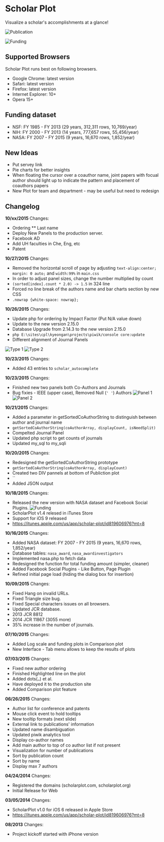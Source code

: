 # Scholar Plot
Visualize a scholar's accomplishments at a glance!

![Publication](https://cloud.githubusercontent.com/assets/5505099/10435182/e6efd28e-70e3-11e5-9e95-90fed7a29275.png "An example of ScholarPlot Publication")

![Funding](https://cloud.githubusercontent.com/assets/5505099/10527953/f34c897e-7358-11e5-9e19-3d26dc0f19e1.png "An example of ScholarPlot Funding")

## Supported Browsers
Scholar Plot runs best on following browsers.

* Google Chrome: latest version
* Safari: latest version
* Firefox: latest version
* Internet Explorer: 10+
* Opera 15+

## Funding dataset
* NSF: FY 1985 - FY 2013 (29 years, 312,311 rows, 10,769/year)
* NIH: FY 2000 - FY 2013 (14 years, 777,657 rows, 55,456/year)
* NASA: FY 2007 - FY 2015 (9 years, 16,670 rows, 1,852/year)

## New Ideas
* Put servey link
* Pie charts for better insights
* When floating the cursor over a coauthor name, joint papers with focual author should light up to indicate the pattern and placement of coauthors papers
* New Plot for team and department - may be useful but need to redesign

## Changelog

**10/xx/2015** Changes:
* Ordering
** Last name
* Deploy New Panels to the production server.
* Facebook AD
* Add UH faculties in Che, Eng, etc
* Patent

**10/27/2015** Changes:
* Removed the horizontal scroll of page by adjusting `text-align:center; margin: 0 auto;` and `width:99%` in `main.css`
* In order to adjust panel sizes, change the number multiplied by count
* `(sorted[index].count * 2.0) -> 1.5` in 324 line
* Forced no line break of the authors name and bar charts section by new CSS
* `.nowrap {white-space: nowrap};`


**10/26/2015** Changes:
* Update php for ordering by Impact Factor (Put N/A value down)
* Update to the new version 2.15.0
* Database Upgrade from 2.14.3 to the new version 2.15.0
* `php E:\sites\cpl\kyeongan\projects\piwik/console core:update`
* Different alignment of Journal Panels

![Type 1](https://cloud.githubusercontent.com/assets/5505099/10747182/5db95524-7c20-11e5-85b6-85494b842b7c.png)
![Type 2](https://cloud.githubusercontent.com/assets/5505099/10747183/5dd4e258-7c20-11e5-880c-0618ae038df6.png)

**10/23/2015** Changes:
* Added 43 entries to `scholar_autocomplete`

**10/23/2015** Changes:
* Finished new two panels both Co-Authors and Journals
* Bug fixies - IEEE (upper case), Removed Null (`' '`) Authors
![Panel 1](https://cloud.githubusercontent.com/assets/5505099/10701618/130d6706-798a-11e5-8e81-b1693eeb1407.png)
![Panel 2](https://cloud.githubusercontent.com/assets/5505099/10701617/13096be2-798a-11e5-9af4-b1011addc56e.png)

**10/21/2015** Changes:
* Added a parameter in getSortedCoAuthorString to distinguish between author and journal name
* `getSortedCoAuthorString(coAuthorArray, displayCount, isNeedSplit)`
* Compelted Journal Panel
* Updated php script to get counts of journals
* Updated my_sql to my_sqli


**10/20/2015** Changes:
* Redesigned the getSortedCoAuthorString prototype
* `getSortedCoAuthorString(coAuthorArray, displayCount)`
* Created two DIV pannels at bottom of Publiction plot
* `<div id="panel" class="panel" style="display:none">
		<div id="AuthorPanel" class ='left'></div>
		<div id="JournalPanel" class ='right'></div>
	</div>`
* Added JSON output

**10/18/2015** Changes:
* Released the new version with NASA dataset and Facebook Social Plugins.
![Funding](https://cloud.githubusercontent.com/assets/5505099/10566490/d3210bb4-75ad-11e5-9254-856c36882df6.png "An example of ScholarPlot Funding with NASA")
* ScholarPlot v1.4 relesed in iTunes Store
* Support for iOS 9 released
* https://itunes.apple.com/us/app/scholar-plot/id819606976?mt=8

**10/16/2015** Changes:
* Added NASA dataset: FY 2007 - FY 2015 (9 years, 16,670 rows, 1,852/year)
* Database tables: `nasa_award`, `nasa_awardinvestigators`
* Implemented nasa.php to fetch data
* Redesigned the function for total funding amount (simpler, cleaner)
* Added Facebook Social Plugins - Like Button, Page Plugin
* Refined initial page load (hiding the dialog box for insertion)

**10/09/2015** Changes:

* Fixed Hang on invalid URLs.
* Fixed Triangle size bug.
* Fixed Special characters issues on all browsers.
* Updated JCR database.
* 2013 JCR 8812
* 2014 JCR 11867 (3055 more)
* 35% increase in the number of journals.


**07/10/2015** Changes:
* Added Log scale and funding plots in Comparison plot
* New Interface - Tab menu allows to keep the results of plots


**07/03/2015** Changes:

* Fixed new author ordering
* Finished Highlighted line on the plot
* Added dots(`…`) et al.
* Have deployed it to the production site
* Added Comparison plot feature

**06/26/2015** Changes:

* Author list for conference and patents
* Mouse click event to hold tooltips
* New tooltip formats (next slide)
* External link to publications' information
* Updated name disambiguation
* Updated piwik analytics tool
* Display co-author names
* Add main author to top of co author list if not present
* Visualization for number of publications
* Sort by publication count
* Sort by name
* Display max 7 authors

**04/24/2014** Changes:

* Registered the domains (scholarplot.com, scholarplot.org)
* Initial Release for Web


**03/05/2014** Changes:

* ScholarPlot v1.0 for iOS 6 released in Apple Store
* https://itunes.apple.com/us/app/scholar-plot/id819606976?mt=8

**08/2013** Changes:

* Project kickoff started with iPhone version
